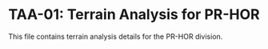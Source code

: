 # TAA-01: Terrain Analysis for PR-HOR

This file contains terrain analysis details for the PR-HOR division.
